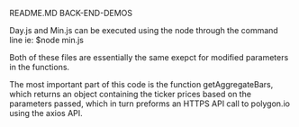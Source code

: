 README.MD
BACK-END-DEMOS

Day.js and Min.js can be executed using the node through the command line ie:
$node min.js

Both of these files are essentially the same exepct for modified parameters in the functions.

The most important part of this code is the function getAggregateBars, which returns an object containing the
ticker prices based on the parameters passed, which in turn preforms an HTTPS API call to polygon.io using the axios API.
